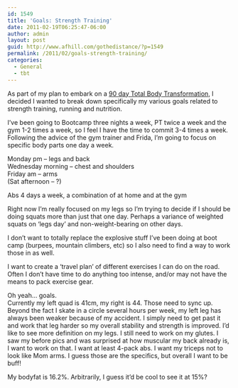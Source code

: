 ```yaml
---
id: 1549
title: 'Goals: Strength Training'
date: 2011-02-19T06:25:47-06:00
author: admin
layout: post
guid: http://www.afhill.com/gothedistance/?p=1549
permalink: /2011/02/goals-strength-training/
categories:
  - General
  - tbt
---
```

As part of my plan to embark on a [90 day Total Body Transformation](http://90daytbt.wordpress.com/2011/02/21/so-you-want-a-total-body-transformation/), I decided I wanted to break down specifically my various goals related to strength training, running and nutrition. 

I&#8217;ve been going to Bootcamp three nights a week, PT twice a week and the gym 1-2 times a week, so I feel I have the time to commit 3-4 times a week. Following the advice of the gym trainer and Frida, I&#8217;m going to focus on specific body parts one day a week. 

Monday pm &#8211; legs and back  
Wednesday morning &#8211; chest and shoulders  
Friday am &#8211; arms  
(Sat afternoon &#8211; ?)

Abs 4 days a week, a combination of at home and at the gym

Right now I&#8217;m really focused on my legs so I&#8217;m trying to decide if I should be doing squats more than just that one day. Perhaps a variance of weighted squats on &#8216;legs day&#8217; and non-weight-bearing on other days. 

I don&#8217;t want to totally replace the explosive stuff I&#8217;ve been doing at boot camp (burpees, mountain climbers, etc) so I also need to find a way to work those in as well. 

I want to create a &#8216;travel plan&#8217; of different exercises I can do on the road. Often I don&#8217;t have time to do anything too intense, and/or may not have the means to pack exercise gear. 

Oh yeah&#8230; goals.  
Currently my left quad is 41cm, my right is 44. Those need to sync up. Beyond the fact I skate in a circle several hours per week, my left leg has always been weaker because of my accident. I simply need to get past it and work that leg harder so my overall stability and strength is improved. I&#8217;d like to see more definition on my legs. I still need to work on my glutes. I saw my before pics and was surprised at how muscular my back already is, I want to work on that. I want at least 4-pack abs. I want my triceps not to look like Mom arms. I guess those are the specifics, but overall I want to be buff!

My bodyfat is 16.2%. Arbitrarily, I guess it&#8217;d be cool to see it at 15%?